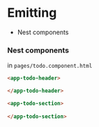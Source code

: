 # Emitting
* Nest components

### Nest components
in `pages/todo.component.html`
```html
<app-todo-header>

</app-todo-header>

<app-todo-section>
    
</app-todo-section>
```
